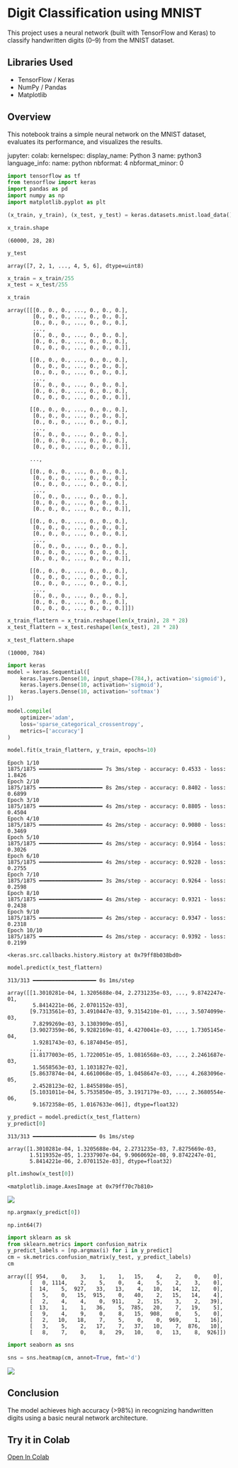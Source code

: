 # Digit Classification using MNIST

This project uses a neural network (built with TensorFlow and Keras) to classify handwritten digits (0–9) from the MNIST dataset.

## Libraries Used
- TensorFlow / Keras
- NumPy / Pandas
- Matplotlib

## Overview
This notebook trains a simple neural network on the MNIST dataset, evaluates its performance, and visualizes the results.

jupyter:
  colab:
  kernelspec:
    display_name: Python 3
    name: python3
  language_info:
    name: python
  nbformat: 4
  nbformat_minor: 0

```python
import tensorflow as tf
from tensorflow import keras
import pandas as pd
import numpy as np
import matplotlib.pyplot as plt
```

```python
(x_train, y_train), (x_test, y_test) = keras.datasets.mnist.load_data()
```

```python
x_train.shape
```

    (60000, 28, 28)

```python
y_test
```

    array([7, 2, 1, ..., 4, 5, 6], dtype=uint8)

```python
x_train = x_train/255
x_test = x_test/255
```

```python
x_train
```

    array([[[0., 0., 0., ..., 0., 0., 0.],
            [0., 0., 0., ..., 0., 0., 0.],
            [0., 0., 0., ..., 0., 0., 0.],
            ...,
            [0., 0., 0., ..., 0., 0., 0.],
            [0., 0., 0., ..., 0., 0., 0.],
            [0., 0., 0., ..., 0., 0., 0.]],

           [[0., 0., 0., ..., 0., 0., 0.],
            [0., 0., 0., ..., 0., 0., 0.],
            [0., 0., 0., ..., 0., 0., 0.],
            ...,
            [0., 0., 0., ..., 0., 0., 0.],
            [0., 0., 0., ..., 0., 0., 0.],
            [0., 0., 0., ..., 0., 0., 0.]],

           [[0., 0., 0., ..., 0., 0., 0.],
            [0., 0., 0., ..., 0., 0., 0.],
            [0., 0., 0., ..., 0., 0., 0.],
            ...,
            [0., 0., 0., ..., 0., 0., 0.],
            [0., 0., 0., ..., 0., 0., 0.],
            [0., 0., 0., ..., 0., 0., 0.]],

           ...,

           [[0., 0., 0., ..., 0., 0., 0.],
            [0., 0., 0., ..., 0., 0., 0.],
            [0., 0., 0., ..., 0., 0., 0.],
            ...,
            [0., 0., 0., ..., 0., 0., 0.],
            [0., 0., 0., ..., 0., 0., 0.],
            [0., 0., 0., ..., 0., 0., 0.]],

           [[0., 0., 0., ..., 0., 0., 0.],
            [0., 0., 0., ..., 0., 0., 0.],
            [0., 0., 0., ..., 0., 0., 0.],
            ...,
            [0., 0., 0., ..., 0., 0., 0.],
            [0., 0., 0., ..., 0., 0., 0.],
            [0., 0., 0., ..., 0., 0., 0.]],

           [[0., 0., 0., ..., 0., 0., 0.],
            [0., 0., 0., ..., 0., 0., 0.],
            [0., 0., 0., ..., 0., 0., 0.],
            ...,
            [0., 0., 0., ..., 0., 0., 0.],
            [0., 0., 0., ..., 0., 0., 0.],
            [0., 0., 0., ..., 0., 0., 0.]]])

```python
x_train_flattern = x_train.reshape(len(x_train), 28 * 28)
x_test_flattern = x_test.reshape(len(x_test), 28 * 28)

x_test_flattern.shape
```

    (10000, 784)

```python
import keras
model = keras.Sequential([
    keras.layers.Dense(10, input_shape=(784,), activation='sigmoid'),
    keras.layers.Dense(10, activation='sigmoid'),
    keras.layers.Dense(10, activation='softmax')
])

model.compile(
    optimizer='adam',
    loss='sparse_categorical_crossentropy',
    metrics=['accuracy']
)

model.fit(x_train_flattern, y_train, epochs=10)
```

    Epoch 1/10
    1875/1875 ━━━━━━━━━━━━━━━━━━━━ 7s 3ms/step - accuracy: 0.4533 - loss: 1.8426
    Epoch 2/10
    1875/1875 ━━━━━━━━━━━━━━━━━━━━ 8s 2ms/step - accuracy: 0.8402 - loss: 0.6899
    Epoch 3/10
    1875/1875 ━━━━━━━━━━━━━━━━━━━━ 4s 2ms/step - accuracy: 0.8805 - loss: 0.4504
    Epoch 4/10
    1875/1875 ━━━━━━━━━━━━━━━━━━━━ 4s 2ms/step - accuracy: 0.9080 - loss: 0.3469
    Epoch 5/10
    1875/1875 ━━━━━━━━━━━━━━━━━━━━ 4s 2ms/step - accuracy: 0.9164 - loss: 0.3026
    Epoch 6/10
    1875/1875 ━━━━━━━━━━━━━━━━━━━━ 4s 2ms/step - accuracy: 0.9228 - loss: 0.2755
    Epoch 7/10
    1875/1875 ━━━━━━━━━━━━━━━━━━━━ 3s 2ms/step - accuracy: 0.9264 - loss: 0.2598
    Epoch 8/10
    1875/1875 ━━━━━━━━━━━━━━━━━━━━ 4s 2ms/step - accuracy: 0.9321 - loss: 0.2438
    Epoch 9/10
    1875/1875 ━━━━━━━━━━━━━━━━━━━━ 4s 2ms/step - accuracy: 0.9347 - loss: 0.2318
    Epoch 10/10
    1875/1875 ━━━━━━━━━━━━━━━━━━━━ 4s 2ms/step - accuracy: 0.9392 - loss: 0.2199

    <keras.src.callbacks.history.History at 0x79ff8b038bd0>

```python
model.predict(x_test_flattern)
```

    313/313 ━━━━━━━━━━━━━━━━━━━━ 0s 1ms/step

    array([[1.3010281e-04, 1.3205688e-04, 2.2731235e-03, ..., 9.8742247e-01,
            5.8414221e-06, 2.0701152e-03],
           [9.7313561e-03, 3.4910447e-03, 9.3154210e-01, ..., 3.5074099e-03,
            7.8299269e-03, 3.1303909e-05],
           [3.9027359e-06, 9.9282169e-01, 4.4270041e-03, ..., 1.7305145e-04,
            1.9281743e-03, 6.1874045e-05],
           ...,
           [1.8177003e-05, 1.7220051e-05, 1.0816568e-03, ..., 2.2461687e-03,
            1.5658563e-03, 1.1031827e-02],
           [5.8637874e-04, 4.6610068e-05, 1.0458647e-03, ..., 4.2683096e-05,
            2.4528123e-02, 1.8455898e-05],
           [5.1031011e-04, 5.7535850e-05, 3.1917179e-03, ..., 2.3680554e-06,
            9.1672358e-05, 1.0167633e-06]], dtype=float32)

```python
y_predict = model.predict(x_test_flattern)
y_predict[0]
```

    313/313 ━━━━━━━━━━━━━━━━━━━━ 0s 1ms/step

    array([1.3010281e-04, 1.3205688e-04, 2.2731235e-03, 7.8275669e-03,
           1.5119352e-05, 1.2337907e-04, 9.9060692e-08, 9.8742247e-01,
           5.8414221e-06, 2.0701152e-03], dtype=float32)

```python
plt.imshow(x_test[0])
```

    <matplotlib.image.AxesImage at 0x79ff70c7b810>

![](vertopal_164f8fd76e6141728c60ae0ed5ebc4d9/16b08597236cc975abd22da0c5bd046a72011652.png)

```python
np.argmax(y_predict[0])
```

    np.int64(7)

```python
import sklearn as sk
from sklearn.metrics import confusion_matrix
y_predict_labels = [np.argmax(i) for i in y_predict]
cm = sk.metrics.confusion_matrix(y_test, y_predict_labels)
cm


```

    array([[ 954,    0,    3,    1,    1,   15,    4,    2,    0,    0],
           [   0, 1114,    2,    5,    0,    4,    5,    2,    3,    0],
           [  14,    5,  927,   33,   13,    4,   10,   14,   12,    0],
           [   5,    0,   15,  915,    0,   40,    2,   15,   14,    4],
           [   2,    4,    4,    0,  911,    2,   15,    3,    2,   39],
           [  13,    1,    1,   36,    5,  785,   20,    7,   19,    5],
           [   9,    4,    9,    0,    8,   15,  908,    0,    5,    0],
           [   2,   10,   18,    7,    5,    0,    0,  969,    1,   16],
           [   3,    5,    2,   17,    7,   37,   10,    7,  876,   10],
           [   8,    7,    0,    8,   29,   10,    0,   13,    8,  926]])

```python
import seaborn as sns

sns = sns.heatmap(cm, annot=True, fmt='d')
```

![](vertopal_164f8fd76e6141728c60ae0ed5ebc4d9/8f3f105590278cb45083c4da6c06395095ca0ede.png)

## Conclusion
The model achieves high accuracy (>98%) in recognizing handwritten digits using a basic neural network architecture.

## Try it in Colab
[Open In Colab](https://colab.research.google.com/github/rajkachhadiya123/ANN-multiclass-classification/blob/main/ANN_image_project.ipynb)
